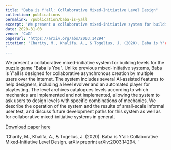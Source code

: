 ```yaml
---
title: "Baba is Y'all: Collaborative Mixed-Initiative Level Design"
collection: publications
permalink: /publication/baba-is-yall
excerpt: 'We present a collaborative mixed-initiative system for building levels for the puzzle game "Baba is You". Unlike previous mixed-initiative systems, Baba is Y'all is designed for collaborative asynchronous creation by multiple users over the internet. The system includes several AI-assisted features to help designers, including a level evolver and an automated player for playtesting. The level archives catalogues levels according to which mechanics are implemented and not implemented, allowing the system to ask users to design levels with specific combinations of mechanics. We describe the operation of the system and the results of small-scale informal user test, and discuss future development paths for this system as well as for collaborative mixed-initiative systems in general.'
date: 2020-31-03
venue: 'CoG'
paperurl: 'https://arxiv.org/abs/2003.14294'
citation: 'Charity, M., Khalifa, A., & Togelius, J. (2020). Baba is Y'all: Collaborative Mixed-Initiative Level Design. arXiv preprint arXiv:2003.14294.
'
---
```

We present a collaborative mixed-initiative system for building levels for the puzzle game "Baba is You". Unlike previous mixed-initiative systems, Baba is Y'all is designed for collaborative asynchronous creation by multiple users over the internet. The system includes several AI-assisted features to help designers, including a level evolver and an automated player for playtesting. The level archives catalogues levels according to which mechanics are implemented and not implemented, allowing the system to ask users to design levels with specific combinations of mechanics. We describe the operation of the system and the results of small-scale informal user test, and discuss future development paths for this system as well as for collaborative mixed-initiative systems in general.

[Download paper here](https://arxiv.org/abs/2003.14294')

'Charity, M., Khalifa, A., & Togelius, J. (2020). Baba is Y'all: Collaborative Mixed-Initiative Level Design. arXiv preprint arXiv:2003.14294.
'

